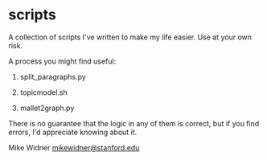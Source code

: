 scripts
=======

A collection of scripts I've written to make my life easier. Use at your own risk.

A process you might find useful:

1.  split_paragraphs.py

2.  topicmodel.sh

3.  mallet2graph.py

There is no guarantee that the logic in any of them is correct, but if you find errors, I'd appreciate knowing about it.

Mike Widner <mikewidner@stanford.edu>
